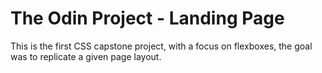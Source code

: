 # The Odin Project - Landing Page
This is the first CSS capstone project, with a focus on flexboxes, the goal was to replicate a given page layout.
